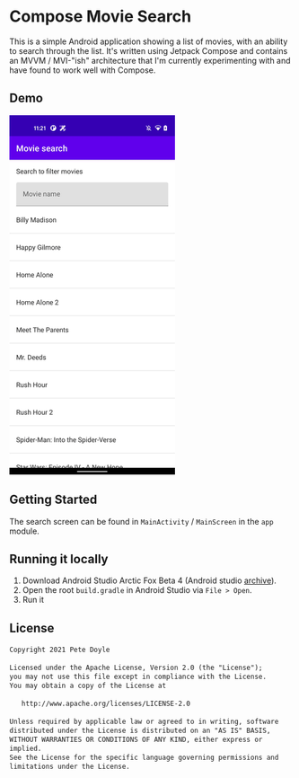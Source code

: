 # Compose Movie Search
This is a simple Android application showing a list of movies, with an ability to search
through the list. It's written using Jetpack Compose and contains an MVVM / MVI-"ish"
architecture that I'm currently experimenting with and have found to work well with Compose.

## Demo
![Demo](demo.gif)

## Getting Started
The search screen can be found in `MainActivity` / `MainScreen` in the `app` module.

## Running it locally
1. Download Android Studio Arctic Fox Beta 4 (Android studio [archive](https://developer.android.com/studio/archive)).
1. Open the root `build.gradle` in Android Studio via `File > Open`.
1. Run it

## License

    Copyright 2021 Pete Doyle

    Licensed under the Apache License, Version 2.0 (the "License");
    you may not use this file except in compliance with the License.
    You may obtain a copy of the License at

       http://www.apache.org/licenses/LICENSE-2.0

    Unless required by applicable law or agreed to in writing, software
    distributed under the License is distributed on an "AS IS" BASIS,
    WITHOUT WARRANTIES OR CONDITIONS OF ANY KIND, either express or implied.
    See the License for the specific language governing permissions and
    limitations under the License.
